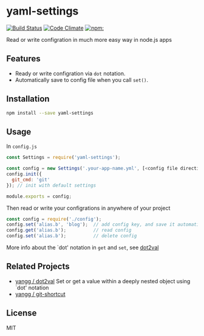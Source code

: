 # yaml-settings

[![Build Status](https://travis-ci.org/yangg/yaml-settings.svg?branch=master)](https://travis-ci.org/yangg/yaml-settings) [![Code Climate](https://codeclimate.com/github/yangg/yaml-settings/badges/gpa.svg)](https://codeclimate.com/github/yangg/yaml-settings) [![npm:](https://img.shields.io/npm/v/yaml-settings.svg?style=flat)](https://www.npmjs.com/packages/yaml-settings)

Read or write configration in much more easy way in node.js apps

## Features
* Ready or write configration via `dot` notation.
* Automatically save to config file when you call `set()`.

## Installation
```bash
npm install --save yaml-settings
```

## Usage
In `config.js`
```js
const Settings = require('yaml-settings');

const config = new Settings('.your-app-name.yml', [<config file directiory>]);
config.init({
  git_cmd: 'git'
}); // init with default settings

module.exports = config;
```
Then read or write your configrations in anywhere of your project
```js
const config = require('./config');
config.set('alias.b', 'blog');  // add config key, and save it automatically
config.get('alias.b');          // read config
config.set('alias.b');          // delete config
```
More info about the \`dot' notation in `get` and `set`, see [dot2val](https://github.com/yangg/dot2val)

## Related Projects
* [yangg / dot2val](https://github.com/yangg/dot2val) Set or get a value within a deeply nested object using `dot' notation
* [yangg / git-shortcut](https://github.com/yangg/git-shortcut)

## License
MIT
